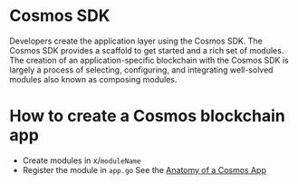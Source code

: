 # Cosmos SDK
Developers create the application layer using the Cosmos SDK. The Cosmos SDK provides a scaffold to get started and a rich set of modules. The creation of an application-specific blockchain with the Cosmos SDK is largely a process of selecting, configuring, and integrating well-solved modules also known as composing modules.

# How to create a Cosmos blockchain app
- Create modules in x/`moduleName`
- Register the module in `app.go`
See the [Anatomy of a Cosmos App](https://docs.cosmos.network/v0.44/basics/app-anatomy.html)